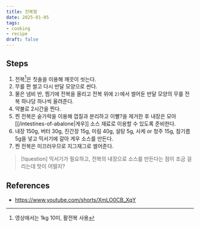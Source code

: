 ```yaml
---
title: 전복찜
date: 2025-01-05
tags:
- cooking
- recipe
draft: false
---
```


## Steps
1. 전복[^1]은 칫솔을 이용해 깨끗이 씻는다.
2. 무를 편 썰고 다시 반달 모양으로 썬다.
3. 물은 냄비 반, 찜기에 전복을 올리고 전복 위에 `2)`에서 썰어둔 반달 모양의 무를 전복 하나당 하나씩 올려준다.
4. 약불로 2시간을 찐다.
5. 찐 전복은 숟가락을 이용해 껍질과 분리하고 이빨?을 제거한 후 내장은 모아 [[/intestines-of-abalone|게우]] 소스 재료로 이용할 수 있도록 준비한다.
6. 내장 150g, 버터 30g, 진간장 15g, 미림 40g, 설탕 5g, 사케 or 청주 15g, 참기름 5g을 넣고 믹서기에 갈아 게우 소스를 만든다.
7. 찐 전복은 미끄러우므로 지그재그로 썰어준다.


[^1]: 영상에서는 1kg 10미, 활전복 사용

> [!question]
> 믹서기가 필요하고, 전복의 내장으로 소스를 만든다는 점이 조금 걸리는데 맛이 어떨지?


## References
- https://www.youtube.com/shorts/XmLO0CB_XqY